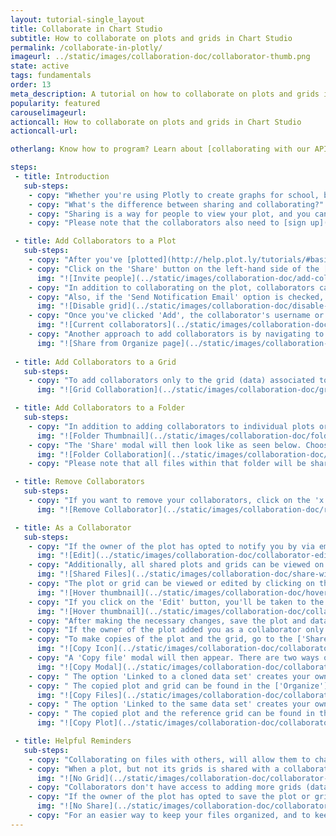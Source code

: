 ```yaml
---
layout: tutorial-single_layout
title: Collaborate in Chart Studio
subtitle: How to collaborate on plots and grids in Chart Studio
permalink: /collaborate-in-plotly/
imageurl: ../static/images/collaboration-doc/collaborator-thumb.png
state: active
tags: fundamentals
order: 13
meta_description: A tutorial on how to collaborate on plots and grids in Chart Studio
popularity: featured
carouselimageurl: 
actioncall: How to collaborate on plots and grids in Chart Studio
actioncall-url: 

otherlang: Know how to program? Learn about [collaborating with our APIs](https://plot.ly/ipython-notebooks/collaboration/), including Python, R, and Matlab.

steps: 
 - title: Introduction
   sub-steps:
    - copy: "Whether you're using Plotly to create graphs for school, business, or for fun, you can [share and export](http://help.plot.ly/save-share-and-export-in-plotly/) these graphs so your colleagues and friends can see your work. Additionally, you can add collaborators to your charts."
    - copy: "What's the difference between sharing and collaborating?"
    - copy: "Sharing is a way for people to view your plot, and you can do so publicly or with a secret link. For more information about sharing, click [here](http://help.plot.ly/how-sharing-works-in-plotly/). Collaborating is not only sharing your plot, you're giving your fellow collaborator the permission to edit it as well. It's a way for more than one user to work on the same plot."
    - copy: "Please note that the collaborators also need to [sign up](http://help.plot.ly/how-to-sign-up-to-plotly/) to Plotly if they don't already have an account."

 - title: Add Collaborators to a Plot
   sub-steps:
    - copy: "After you've [plotted](http://help.plot.ly/tutorials/#basic), [styled](http://help.plot.ly/style-your-plots/) and [saved](http://help.plot.ly/save-share-and-export-in-plotly/) your graph, you can start adding collaborators."
    - copy: "Click on the 'Share' button on the left-hand side of the [Chart Studio](https://plot.ly/create). When the 'Share' modal appears, click on the 'Collaborate' tab at the top. Enter the Plotly username or email address of the collaborators, and you can add a message if you wish. You can also add more than one collaborator, as seen below."
      img: "![Invite people](../static/images/collaboration-doc/add-collaborators.png)"
    - copy: "In addition to collaborating on the plot, collaborators can also [edit](http://help.plot.ly/add-data-to-the-plotly-grid/#step-5-update-your-data) the grid (data) associated with the plot. By default, the option 'Add Collaborators to Grids' is checked in. You can uncheck this option while adding collaborators, to restrict them from editing the grid. Please note that when the 'Add Collaborators to Grids' option is off, the collaborators can still edit the [style] (http://help.plot.ly/style-your-plots/) of your chart."
    - copy: "Also, if the 'Send Notification Email' option is checked, an email will be sent to the collaborator's email address (associated with their plotly account). Please note that if the collaborator is added by email but does not have a Plotly account, a [sign-up](https://plot.ly/accounts/login/?action=signup) link will be sent in the email. After signing up, they will be able to view and edit the plot."
      img: "![Disable grid](../static/images/collaboration-doc/disable-grid-collaboration.png)"
    - copy: "Once you've clicked 'Add', the collaborator's username or email address will appear under the 'Current Collaborators' field."
      img: "![Current collaborators](../static/images/collaboration-doc/current-collaborators.png)"
    - copy: "Another approach to add collaborators is by navigating to your ['Organize'](https://plot.ly/organize/home) page where the plots and data are stored. You can hover over the plot or grid thumbnails and then click the 'Share' icon."
      img: "![Share from Organize page](../static/images/collaboration-doc/share-from-files.png)"
    
 - title: Add Collaborators to a Grid
   sub-steps:
    - copy: "To add collaborators only to the grid (data) associated to a plot but not the plot itself, go to the ['Organize'](https://plot.ly/organize/home) page, then click on the 'Share' icon after hovering over the grid's thumbnail. The 'Share' modal will then look like as seen below. Choose the desired privacy options for the folder and then proceed with adding the collaborators in the 'Collaborate' tab."
      img: "![Grid Collaboration](../static/images/collaboration-doc/grid-collaboration.png)"

 - title: Add Collaborators to a Folder
   sub-steps:
    - copy: "In addition to adding collaborators to individual plots or grids, the owner can also add collaborators to folders containing various files. To do that, go to the ['Organize'](https://plot.ly/organize/home) page, then click on the 'Share' icon after hovering over the folder's thumbnail."
      img: "![Folder Thumbnail](../static/images/collaboration-doc/folder-thumbnail.png)"
    - copy: "The 'Share' modal will then look like as seen below. Choose the desired privacy options for the folder and then proceed with adding the collaborators in the 'Collaborate' tab."
      img: "![Folder Collaboration](../static/images/collaboration-doc/folder-collaboration.png)"
    - copy: "Please note that all files within that folder will be shared with the collaborators and also removing collaborators can then only be done at the folder level. So a shared folder cannot have files that are not shared."

 - title: Remove Collaborators 
   sub-steps:
    - copy: "If you want to remove your collaborators, click on the 'x' next to their name. When you hover over the 'x', you'll see a little pop-up telling you to click to remove that user from being a collaborator."
      img: "![Remove Collaborator](../static/images/collaboration-doc/remove-collaborator.png)"

 - title: As a Collaborator
   sub-steps:
    - copy: "If the owner of the plot has opted to notify you by via email, you'll receive one, stating that they want to share a plot with you and wish to collaborate. You'll be given a link of where you can view the plot. You can then click on the 'Edit' icon on the top right corner to edit the plot."
      img: "![Edit](../static/images/collaboration-doc/collaborator-edit.png)"
    - copy: "Additionally, all shared plots and grids can be viewed on the ['Organize'](https://plot.ly/organize/home) page, by clicking on the 'Shared with me' tab on the left-hand side, as seen below."
      img: "![Shared Files](../static/images/collaboration-doc/share-with-me.png)"
    - copy: "The plot or grid can be viewed or edited by clicking on the 'View' or 'Edit' buttons that appear when hovering over file thumbnails."
      img: "![Hover thumbnail](../static/images/collaboration-doc/hover-thumbnail.gif)"
    - copy: "If you click on the 'Edit' button, you'll be taken to the [Chart Studio](https://plot.ly/create), and you'll be able to edit the file that was shared with you."
      img: "![Hover thumbnail](../static/images/collaboration-doc/collaborator-chart-studio.png)"
    - copy: "After making the necessary changes, save the plot and data by clicking on the 'Save' button on the left-hand side. Once your plot is saved, the owner of the files that were shared with you will be able to see your updates."
    - copy: "If the owner of the plot added you as a collaborator only for the plot but not the grid, you cannot edit the grid, however, you can make copies of the plot and the grid in order to play around with the data of the plot."
    - copy: "To make copies of the plot and the grid, go to the ['Shared with me'](https://plot.ly/organize/shared) page, hover over the plot thumbnail and click the 'Copy'icon."
      img: "![Copy Icon](../static/images/collaboration-doc/collaborator-copy-icon.png)"
    - copy: "A 'Copy file' modal will then appear. There are two ways of copying as seen below."
      img: "![Copy Modal](../static/images/collaboration-doc/collaborator-copy-modal.png)"
    - copy: " The option 'Linked to a cloned data set' creates your own copies of the plot and grid. Any changes made to the copied plot or grid, will not affect the original files shared with you."
    - copy: " The copied plot and grid can be found in the ['Organize'](https://plot.ly/organize/home) page."
      img: "![Copy Files](../static/images/collaboration-doc/collaborator-copied-files.png)"
    - copy: " The option 'Linked to the same data set' creates your own copy of the plot and links the grid of the plot to the original grid shared by the owner. Any changes made to the copied plot's grid will get reflected on the reference grid, and thus, the owner will be able to see those changes on the grid. But since you've loaded your own plot with a reference grid, you can add more grids to that plot. Please note that when saving the plot after making changes, the save modal will not allow you to change the name of the reference grid."
    - copy: " The copied plot and the reference grid can be found in the ['Organize'](https://plot.ly/organize/home) page."
      img: "![Copy Plot](../static/images/collaboration-doc/collaborator-copied-plot.png)"

 - title: Helpful Reminders
   sub-steps:
    - copy: "Collaborating on files with others, will allow them to change the original files."
    - copy: "When a plot, but not its grids is shared with a collaborator, a modal will notify the collaborator that their status is 'read only' on the grid if they try to edit it."
      img: "![No Grid](../static/images/collaboration-doc/collaborator-grid-restriction.png)"
    - copy: "Collaborators don't have access to adding more grids (data) to plots, change file names, file privacy options or add more collaborators. Only the owner can perform such actions." 
    - copy: "If the owner of the plot has opted to save the plot or grid as private, no one will be able to view them, only the collaborators will be able to view or edit them."
      img: "![No Share](../static/images/collaboration-doc/collaborator-no-share.gif)"
    - copy: "For an easier way to keep your files organized, and to keep track of the plots and their associated grids, we highly recommend to save them with proper filenames."   
---
```

